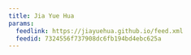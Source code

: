 ```yaml
---
title: Jia Yue Hua
params:
  feedlink: https://jiayuehua.github.io/feed.xml
  feedid: 7324556f737908dc6fb194bd4ebc625a
---
```

